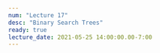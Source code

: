 ```yaml
---
num: "Lecture 17"
desc: "Binary Search Trees"
ready: true
lecture_date: 2021-05-25 14:00:00.00-7:00
---
```

